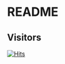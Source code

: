 # README

## Visitors

[![Hits](https://hits.sh/github.com/silentsoft/hits.svg)](https://hits.sh/thefolle.github.io/)
